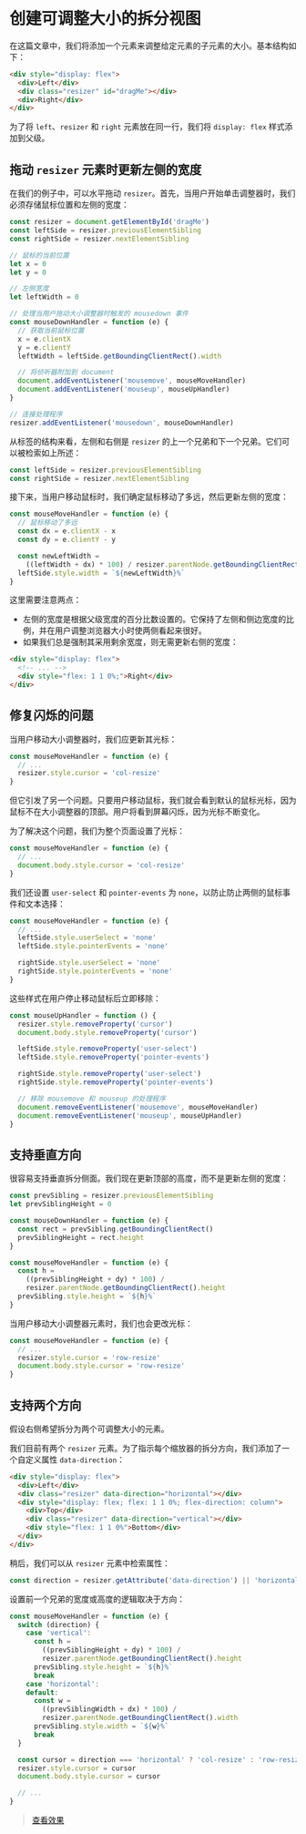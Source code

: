 # 创建可调整大小的拆分视图

在这篇文章中，我们将添加一个元素来调整给定元素的子元素的大小。基本结构如下：

```html
<div style="display: flex">
  <div>Left</div>
  <div class="resizer" id="dragMe"></div>
  <div>Right</div>
</div>
```

为了将 `left`、`resizer` 和 `right` 元素放在同一行，我们将 `display: flex` 样式添加到父级。

## 拖动 `resizer` 元素时更新左侧的宽度

在我们的例子中，可以水平拖动 `resizer`。首先，当用户开始单击调整器时，我们必须存储鼠标位置和左侧的宽度：

```js
const resizer = document.getElementById('dragMe')
const leftSide = resizer.previousElementSibling
const rightSide = resizer.nextElementSibling

// 鼠标的当前位置
let x = 0
let y = 0

// 左侧宽度
let leftWidth = 0

// 处理当用户拖动大小调整器时触发的 mousedown 事件
const mouseDownHandler = function (e) {
  // 获取当前鼠标位置
  x = e.clientX
  y = e.clientY
  leftWidth = leftSide.getBoundingClientRect().width

  // 将侦听器附加到 document
  document.addEventListener('mousemove', mouseMoveHandler)
  document.addEventListener('mouseup', mouseUpHandler)
}

// 连接处理程序
resizer.addEventListener('mousedown', mouseDownHandler)
```

从标签的结构来看，左侧和右侧是 `resizer` 的上一个兄弟和下一个兄弟。它们可以被检索如上所述：

```js
const leftSide = resizer.previousElementSibling
const rightSide = resizer.nextElementSibling
```

接下来，当用户移动鼠标时，我们确定鼠标移动了多远，然后更新左侧的宽度：

```js
const mouseMoveHandler = function (e) {
  // 鼠标移动了多远
  const dx = e.clientX - x
  const dy = e.clientY - y

  const newLeftWidth =
    ((leftWidth + dx) * 100) / resizer.parentNode.getBoundingClientRect().width
  leftSide.style.width = `${newLeftWidth}%`
}
```

这里需要注意两点：

- 左侧的宽度是根据父级宽度的百分比数设置的。它保持了左侧和侧边宽度的比例，并在用户调整浏览器大小时使两侧看起来很好。
- 如果我们总是强制其采用剩余宽度，则无需更新右侧的宽度：

```html
<div style="display: flex">
  <!-- ... -->
  <div style="flex: 1 1 0%;">Right</div>
</div>
```

## 修复闪烁的问题

当用户移动大小调整器时，我们应更新其光标：

```js
const mouseMoveHandler = function (e) {
  // ...
  resizer.style.cursor = 'col-resize'
}
```

但它引发了另一个问题。只要用户移动鼠标，我们就会看到默认的鼠标光标，因为鼠标不在大小调整器的顶部。用户将看到屏幕闪烁，因为光标不断变化。

为了解决这个问题，我们为整个页面设置了光标：

```js
const mouseMoveHandler = function (e) {
  // ...
  document.body.style.cursor = 'col-resize'
}
```

我们还设置 `user-select` 和 `pointer-events` 为 `none`，以防止防止两侧的鼠标事件和文本选择：

```js
const mouseMoveHandler = function (e) {
  // ...
  leftSide.style.userSelect = 'none'
  leftSide.style.pointerEvents = 'none'

  rightSide.style.userSelect = 'none'
  rightSide.style.pointerEvents = 'none'
}
```

这些样式在用户停止移动鼠标后立即移除：

```js
const mouseUpHandler = function () {
  resizer.style.removeProperty('cursor')
  document.body.style.removeProperty('cursor')

  leftSide.style.removeProperty('user-select')
  leftSide.style.removeProperty('pointer-events')

  rightSide.style.removeProperty('user-select')
  rightSide.style.removeProperty('pointer-events')

  // 移除 mousemove 和 mouseup 的处理程序
  document.removeEventListener('mousemove', mouseMoveHandler)
  document.removeEventListener('mouseup', mouseUpHandler)
}
```

## 支持垂直方向

很容易支持垂直拆分侧面。我们现在更新顶部的高度，而不是更新左侧的宽度：

```js
const prevSibling = resizer.previousElementSibling
let prevSiblingHeight = 0

const mouseDownHandler = function (e) {
  const rect = prevSibling.getBoundingClientRect()
  prevSiblingHeight = rect.height
}

const mouseMoveHandler = function (e) {
  const h =
    ((prevSiblingHeight + dy) * 100) /
    resizer.parentNode.getBoundingClientRect().height
  prevSibling.style.height = `${h}%`
}
```

当用户移动大小调整器元素时，我们也会更改光标：

```js
const mouseMoveHandler = function (e) {
  // ...
  resizer.style.cursor = 'row-resize'
  document.body.style.cursor = 'row-resize'
}
```

## 支持两个方向

假设右侧希望拆分为两个可调整大小的元素。

我们目前有两个 `resizer` 元素。为了指示每个缩放器的拆分方向，我们添加了一个自定义属性 `data-direction`：

```html
<div style="display: flex">
  <div>Left</div>
  <div class="resizer" data-direction="horizontal"></div>
  <div style="display: flex; flex: 1 1 0%; flex-direction: column">
    <div>Top</div>
    <div class="resizer" data-direction="vertical"></div>
    <div style="flex: 1 1 0%">Bottom</div>
  </div>
</div>
```

稍后，我们可以从 `resizer` 元素中检索属性：

```js
const direction = resizer.getAttribute('data-direction') || 'horizontal'
```

设置前一个兄弟的宽度或高度的逻辑取决于方向：

```js
const mouseMoveHandler = function (e) {
  switch (direction) {
    case 'vertical':
      const h =
        ((prevSiblingHeight + dy) * 100) /
        resizer.parentNode.getBoundingClientRect().height
      prevSibling.style.height = `${h}%`
      break
    case 'horizontal':
    default:
      const w =
        ((prevSiblingWidth + dx) * 100) /
        resizer.parentNode.getBoundingClientRect().width
      prevSibling.style.width = `${w}%`
      break
  }

  const cursor = direction === 'horizontal' ? 'col-resize' : 'row-resize'
  resizer.style.cursor = cursor
  document.body.style.cursor = cursor

  // ...
}
```

> [查看效果](https://codepen.io/lio-zero/pen/wveVaVp)
